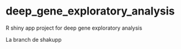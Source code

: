 # deep_gene_exploratory_analysis
R shiny app project for deep gene exploratory analysis

La branch de shakupp
